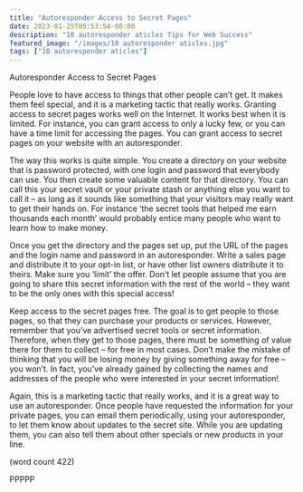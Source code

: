```yaml
---
title: "Autoresponder Access to Secret Pages"
date: 2023-01-25T05:53:54-08:00
description: "10 autoresponder aticles Tips for Web Success"
featured_image: "/images/10 autoresponder aticles.jpg"
tags: ["10 autoresponder aticles"]
---
```


Autoresponder Access to Secret Pages

People love to have access to things that other 
people can’t get. It makes them feel special, and it 
is a marketing tactic that really works. Granting
access to secret pages works well on the Internet. 
It works best when it is limited. For instance, you 
can grant access to only a lucky few, or you can 
have a time limit for accessing the pages. You can 
grant access to secret pages on your website with 
an autoresponder. 

The way this works is quite simple. You create a 
directory on your website that is password protected, 
with one login and password that everybody can use. 
You then create some valuable content for that 
directory. You can call this your secret vault or your 
private stash or anything else you want to call it – as 
long as it sounds like something that your visitors 
may really want to get their hands on. For instance 
‘the secret tools that helped me earn thousands 
each month’ would probably entice many people 
who want to learn how to make money. 

Once you get the directory and the pages set up, 
put the URL of the pages and the login name and 
password in an autoresponder. Write a sales page 
and distribute it to your opt-in list, or have other list 
owners distribute it to theirs. Make sure you ‘limit’ 
the offer. Don’t let people assume that you are 
going to share this secret information with the rest 
of the world – they want to be the only ones with 
this special access! 

Keep access to the secret pages free. The goal is to 
get people to those pages, so that they can purchase 
your products or services. However, remember that 
you’ve advertised secret tools or secret information.
Therefore, when they get to those pages, there must 
be something of value there for them to collect – for 
free in most cases. Don’t make the mistake of 
thinking that you will be losing money by giving 
something away for free – you won’t. In fact, you’ve 
already gained by collecting the names and 
addresses of the people who were interested in 
your secret information!

Again, this is a marketing tactic that really works, 
and it is a great way to use an autoresponder. Once 
people have requested the information for your private 
pages, you can email them periodically, using your 
autoresponder, to let them know about updates to 
the secret site. While you are updating them, you 
can also tell them about other specials or new 
products in your line.

(word count 422)

PPPPP

